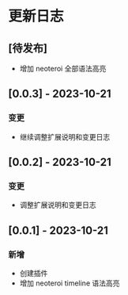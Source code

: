 # 更新日志

## [待发布]

- 增加 neoteroi 全部语法高亮

## [0.0.3] - 2023-10-21

### 变更

- 继续调整扩展说明和变更日志

## [0.0.2] - 2023-10-21

### 变更

- 调整扩展说明和变更日志

## [0.0.1] - 2023-10-21

### 新增

- 创建插件
- 增加 neoteroi timeline 语法高亮
